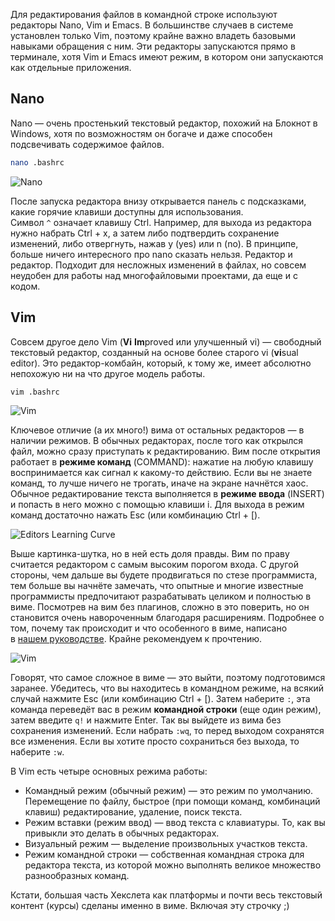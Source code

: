 Для редактирования файлов в командной строке используют редакторы Nano, Vim и Emacs. В большинстве случаев в системе установлен только Vim, поэтому крайне важно владеть базовыми навыками обращения с ним. Эти редакторы запускаются прямо в терминале, хотя Vim и Emacs имеют режим, в котором они запускаются как отдельные приложения.

## Nano

Nano — очень простенький текстовый редактор, похожий на Блокнот в Windows, хотя по возможностям он богаче и даже способен подсвечивать содержимое файлов.

```bash
nano .bashrc
```

![Nano](https://cdn2.hexlet.io/derivations/image/original/eyJpZCI6ImQyMjY1YTNlOTI5ZDc3NjRmOGY3ZjI5YmQ4NjhkODI5LnBuZyIsInN0b3JhZ2UiOiJjYWNoZSJ9?signature=533ae8edaf5214be3529049c6a5ca68a3f688709a0508af8cf3f377b6d928cef)

После запуска редактора внизу открывается панель с подсказками, какие горячие клавиши доступны для использования. Символ `^` означает клавишу Ctrl. Например, для выхода из редактора нужно набрать Ctrl + x, а затем либо подтвердить сохранение изменений, либо отвергнуть, нажав y (yes) или n (no). В принципе, больше ничего интересного про nano сказать нельзя. Редактор и редактор. Подходит для несложных изменений в файлах, но совсем неудобен для работы над многофайловыми проектами, да еще и с кодом.

## Vim

Совсем другое дело Vim (**Vi** **Im**proved или улучшенный vi) — свободный текстовый редактор, созданный на основе более старого vi (**vi**sual editor). Это редактор-комбайн, который, к тому же, имеет абсолютно непохожую ни на что другое модель работы.

```bash
vim .bashrc
```

![Vim](https://cdn2.hexlet.io/derivations/image/original/eyJpZCI6IjM5MzA2YmQ3NTliOTlhYmI5ZWUxZGI2MjNkMjQxYzdkLnBuZyIsInN0b3JhZ2UiOiJjYWNoZSJ9?signature=61f51b6e31804e888f11711f218b6e2bd34b5077ee8c483357b011d52340ee34)

Ключевое отличие (а их много!) вима от остальных редакторов — в наличии режимов. В обычных редакторах, после того как открылся файл, можно сразу приступать к редактированию. Вим после открытия работает в **режиме команд** (COMMAND): нажатие на любую клавишу воспринимается как сигнал к какому-то действию. Если вы не знаете команд, то лучше ничего не трогать, иначе на экране начнётся хаос. Обычное редактирование текста выполняется в **режиме ввода** (INSERT) и попасть в него можно с помощью клавиши i. Для выхода в режим команд достаточно нажать Esc (или комбинацию Ctrl + [).

![Editors Learning Curve](https://cdn2.hexlet.io/derivations/image/original/eyJpZCI6ImJjOGM3YjJhYTUxNmRmYzFhYjI4Y2ZlMWQxYWJmNTA2LnBuZyIsInN0b3JhZ2UiOiJjYWNoZSJ9?signature=ee414ef5938fdddcb0b16e47507fdf00451c26eeaa4a638ae1763176315e06f7)

Выше картинка-шутка, но в ней есть доля правды. Вим по праву считается редактором с самым высоким порогом входа. С другой стороны, чем дальше вы будете продвигаться по стезе программиста, тем больше вы начнёте замечать, что опытные и многие известные программисты предпочитают разрабатывать целиком и полностью в виме. Посмотрев на вим без плагинов, сложно в это поверить, но он становится очень навороченным благодаря расширениям. Подробнее о том, почему так происходит и что особенного в виме, написано в [нашем руководстве](https://guides.hexlet.io/ru/vim?roistat_visit=6201496). Крайне рекомендуем к прочтению.

![Vim](https://cdn2.hexlet.io/derivations/image/original/eyJpZCI6ImY4Yjc4NmZjMDA3MzA1NmRhZjZjODcwMTIzMzI1ZGI3LmpwZyIsInN0b3JhZ2UiOiJjYWNoZSJ9?signature=09802738cc27d7e32bc16aab680a17f097935186bcaf48fd40086ef302fbfb9a)

Говорят, что самое сложное в виме — это выйти, поэтому подготовимся заранее. Убедитесь, что вы находитесь в командном режиме, на всякий случай нажмите Esc (или комбинацию Ctrl + \[). Затем наберите `:`, эта команда переведёт вас в режим **командной строки** (еще один режим), затем введите `q!` и нажмите Enter. Так вы выйдете из вима без сохранения изменений. Если набрать `:wq`, то перед выходом сохранятся все изменения. Если вы хотите просто сохраниться без выхода, то наберите `:w`.

В Vim есть четыре основных режима работы:

-   Командный режим (обычный режим) — это режим по умолчанию. Перемещение по файлу, быстрое (при помощи команд, комбинаций клавиш) редактирование, удаление, поиск текста.
-   Режим вставки (режим ввод) — ввод текста с клавиатуры. То, как вы привыкли это делать в обычных редакторах.
-   Визуальный режим — выделение произвольных участков текста.
-   Режим командной строки — собственная командная строка для редактора текста, из которой можно выполнять великое множество разнообразных команд.

Кстати, большая часть Хекслета как платформы и почти весь текстовый контент (курсы) сделаны именно в виме. Включая эту строчку ;)